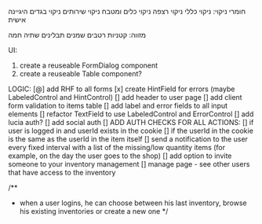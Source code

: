 חומרי ניקוי:
	ניקוי כללי
	ניקוי רצפה
	ניקוי כלים ומטבח
	ניקוי שירותים
	ניקוי בגדים
	היגיינה אישית

מזווה:
	קטניות
	רטבים
	שמנים
	תבלינים
	שתיה חמה

UI:
1. create a reuseable FormDialog component
2. create a reuseable Table component?

LOGIC:
[@] add RHF to all forms
[x] create HintField for errors (maybe LabeledControl and HintControl)
[] add header to user page
[] add client form validation to items table
[] add label and error fields to all input elements
[] refactor TextField to use LabeledControl and ErrorControl
[] add lucia auth?
[] add social auth
[] ADD AUTH CHECKS FOR ALL ACTIONS:
	[] if user is logged in and userId exists in the cookie
	[] if the userId in the cookie is the same as the userId in the item itself
[] send a notification to the user every fixed interval with a list of the missing/low quantity items (for example, on the day the user goes to the shop)
[] add option to invite someone to your inventory management
[] manage page - see other users that have access to the inventory

/**
 * when a user logins, he can choose between his last inventory, browse his existing inventories or create a new one
 */
